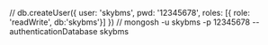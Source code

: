 // db.createUser({ user: 'skybms', pwd: '12345678', roles: [{ role: 'readWrite', db:'skybms'}] })
// mongosh -u skybms -p 12345678 --authenticationDatabase skybms